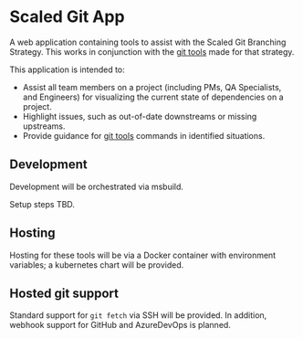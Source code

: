 # Scaled Git App

A web application containing tools to assist with the Scaled Git Branching
Strategy. This works in conjunction with the [git tools][git-tools] made for
that strategy.

This application is intended to:
- Assist all team members on a project (including PMs, QA Specialists, and
  Engineers) for visualizing the current state of dependencies on a project.
- Highlight issues, such as out-of-date downstreams or missing upstreams.
- Provide guidance for [git tools][git-tools] commands in identified situations.

## Development

Development will be orchestrated via msbuild.

Setup steps TBD.

## Hosting

Hosting for these tools will be via a Docker container with environment
variables; a kubernetes chart will be provided.

## Hosted git support

Standard support for `git fetch` via SSH will be provided. In addition, webhook
support for GitHub and AzureDevOps is planned.

[git-tools]: https://github.com/PrincipleStudios/scalable-git-branching-tools/
